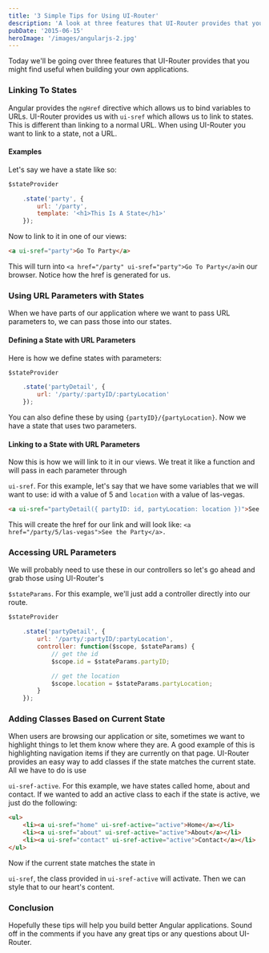 ```yaml
---
title: '3 Simple Tips for Using UI-Router'
description: 'A look at three features that UI-Router provides that you might find useful when building your own applications.'
pubDate: '2015-06-15'
heroImage: '/images/angularjs-2.jpg'
---
```


Today we'll be going over three features that UI-Router provides that you might find useful when building your own applications.

### Linking To States
Angular provides the `ngHref` directive which allows us to bind variables to URLs. UI-Router provides us with `ui-sref` which allows us to link to states. This is different than linking to a normal URL. When using UI-Router you want to link to a state, not a URL.

#### Examples
Let's say we have a state like so:

```javascript
$stateProvider

    .state('party', {
        url: '/party',
        template: '<h1>This Is A State</h1>'
    });
```

Now to link to it in one of our views:

```html
<a ui-sref="party">Go To Party</a>
```

This will turn into `<a href="/party" ui-sref="party">Go To Party</a>`in our browser. Notice how the href is generated for us.

### Using URL Parameters with States
When we have parts of our application where we want to pass URL parameters to, we can pass those into our states.

#### Defining a State with URL Parameters
Here is how we define states with parameters:

```javascript
$stateProvider

    .state('partyDetail', {
        url: '/party/:partyID/:partyLocation'
    });
```

You can also define these by using `{partyID}/{partyLocation}`. Now we have a state that uses two parameters.

#### Linking to a State with URL Parameters
Now this is how we will link to it in our views. We treat it like a function and will pass in each parameter through

`ui-sref`. For this example, let's say that we have some variables that we will want to use: id with a value of 5 and `location` with a value of las-vegas.

```html
<a ui-sref="partyDetail({ partyID: id, partyLocation: location })">See the Party</a>
```

This will create the href for our link and will look like: `<a href="/party/5/las-vegas">See the Party</a>.`

### Accessing URL Parameters
We will probably need to use these in our controllers so let's go ahead and grab those using UI-Router's

`$stateParams`. For this example, we'll just add a controller directly into our route.

```javascript
$stateProvider

    .state('partyDetail', {
        url: '/party/:partyID/:partyLocation',
        controller: function($scope, $stateParams) {
            // get the id
            $scope.id = $stateParams.partyID;

            // get the location
            $scope.location = $stateParams.partyLocation;   
        }
    });
```

### Adding Classes Based on Current State
When users are browsing our application or site, sometimes we want to highlight things to let them know where they are. A good example of this is highlighting navigation items if they are currently on that page. UI-Router provides an easy way to add classes if the state matches the current state. All we have to do is use

`ui-sref-active`. For this example, we have states called home, about and contact. If we wanted to add an active class to each if the state is active, we just do the following:

```html
<ul>
    <li><a ui-sref="home" ui-sref-active="active">Home</a></li>
    <li><a ui-sref="about" ui-sref-active="active">About</a></li>
    <li><a ui-sref="contact" ui-sref-active="active">Contact</a></li>
</ul>
```

Now if the current state matches the state in

`ui-sref`, the class provided in `ui-sref-active` will activate. Then we can style that to our heart's content.

### Conclusion
Hopefully these tips will help you build better Angular applications. Sound off in the comments if you have any great tips or any questions about UI-Router.

